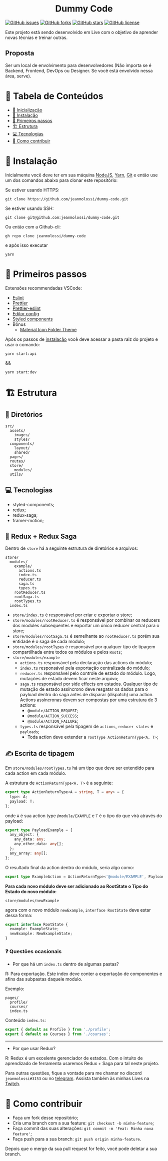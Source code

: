 <div style="text-align: center; width: 100%;">

# Dummy Code

</div>

<div styles="text-align:center; margin: 0 auto; width: 100%;">

[![GitHub issues](https://img.shields.io/github/issues/jeanmolossi/dummy-code?style=flat-square)](https://github.com/jeanmolossi/dummy-code/issues)
[![GitHub forks](https://img.shields.io/github/forks/jeanmolossi/dummy-code?style=flat-square)](https://github.com/jeanmolossi/dummy-code/network)
[![GitHub stars](https://img.shields.io/github/stars/jeanmolossi/dummy-code?style=flat-square)](https://github.com/jeanmolossi/dummy-code/stargazers)
[![GitHub license](https://img.shields.io/github/license/jeanmolossi/dummy-code?style=flat-square)](https://github.com/jeanmolossi/dummy-code)

Este projeto está sendo desenvolvido em Live com o objetivo de aprender novas técnias e treinar outras.

</div>

## Proposta

Ser um local de envolvimento para desenvolvedores (Não importa se é Backend, Frontend, DevOps ou Designer. Se você está envolvido nessa área, serve).

# :pushpin: Tabela de Conteúdos

- [:pushpin: Inicialização](#pushpin-tabela-de-conteúdos)
- [:construction_worker: Instalação](#construction_worker-instalação)
- [:runner: Primeiros passos](#runner-primeiros-passos)
- [:building_construction: Estrutura](#building_construction-estrutura)
- [:computer: Tecnologias](##computer-tecnologias)
- [:thinking: Como contribuir](#thinking-como-contribuir)

# :construction_worker: Instalação

Inicialmente você deve ter em sua máquina [NodeJS](https://nodejs.org/en/), [Yarn](https://yarnpkg.com/), [Git](https://git-scm.com/) e então use um dos comandos abaixo para clonar este repositório:

Se estiver usando HTTPS:

`git clone https://github.com/jeanmolossi/dummy-code.git`

Se estiver usando SSH:

`git clone git@github.com:jeanmolossi/dummy-code.git`

Ou então com a Github-cli:

`gh repo clone jeanmolossi/dummy-code`

e após isso executar

`yarn`

# :runner: Primeiros passos

Extensões recommendadas VSCode:

- [Eslint](https://marketplace.visualstudio.com/items?itemName=dbaeumer.vscode-eslint)
- [Prettier](https://marketplace.visualstudio.com/items?itemName=esbenp.prettier-vscode)
- [Prettier-eslint](https://marketplace.visualstudio.com/items?itemName=rvest.vs-code-prettier-eslint)
- [Editor config](https://marketplace.visualstudio.com/items?itemName=EditorConfig.EditorConfig)
- [Styled components](https://marketplace.visualstudio.com/items?itemName=jpoissonnier.vscode-styled-components)
- Bônus
  - [Material Icon Folder Theme](https://marketplace.visualstudio.com/items?itemName=PKief.material-icon-theme)

Após os passos de [instalação](#construction_worker-instalação) você deve acessar a pasta raiz do projeto e usar o comando:

`yarn start:api`

&&

`yarn start:dev`

# :building_construction: Estrutura

## :open_file_folder: Diretórios

```
src/
  assets/
    images/
    styles/
  components/
    layout/
    shared/
  pages/
  routes/
  store/
    modules/
  utils/
```

## :computer: Tecnologias

- styled-components;
- redux;
- redux-saga;
- framer-motion;

## :pill: Redux + Redux Saga

Dentro de `store` há a seguinte estrutura de diretórios e arquivos:

```
store/
  modules/
    example/
      actions.ts
      index.ts
      reducer.ts
      saga.ts
      types.ts
    rootReducer.ts
    rootSaga.ts
    rootTypes.ts
  index.ts
```

- `store/index.ts` é responsável por criar e exportar o store;
- `store/modules/rootReducer.ts` é responsável por combinar os reducers dos modules subsequentes e exportar um único reducer central para o store;
- `store/modules/rootSaga.ts` é semelhante ao `rootReducer.ts` porém sua entidade é o saga de cada modulo;
- `store/modules/rootTypes` é responsável por qualquer tipo de tipagem compartilhada entre todos os módulos e pelos `Roots`;
- `store/modules/example`
  - `actions.ts` responsável pela declaração das actions do módulo;
  - `index.ts` responsável pela exportação centralizada do módulo;
  - `reducer.ts` responsável pelo controle de estado do módulo. Logo, mutações de estado devem ficar neste arquivo;
  - `saga.ts` responsável por side effects em estados. Qualquer tipo de mutação de estado assíncrono deve resgatar os dados para o payload dentro do saga antes de disparar (dispatch) uma action. Actions assíncronas devem ser compostas por uma estrutura de 3 actions:
    - `@module/ACTION_REQUEST`;
    - `@module/ACTION_SUCCESS`;
    - `@module/ACTION_FAILURE`;
  - `types.ts` responsável pela tipagem de `actions`, `reducer states` e `payloads`;
    - Toda action deve extender a `rootType ActionReturnType<A, T>`;

## :writing_hand: Escrita de tipagem

Em `store/modules/rootTypes.ts` há um tipo que deve ser extendido para cada action em cada módulo.

A estrutura de `ActionReturnType<A, T>` é a seguinte:

```ts
export type ActionReturnType<A = string, T = any> = {
  type: A;
  payload: T;
};
```

onde `A` é sua action type `@module/EXAMPLE` e `T` é o tipo do que virá através do payload:

```ts
export type PayloadExample = {
  any_object: {
    any_data: any;
    any_other_data: any[];
  };
  any_array: any[];
};
```

O resultado final da action dentro do módulo, seria algo como:

```ts
export type ExampleAction = ActionReturnType<'@module/EXAMPLE', PayloadExample>;
```

**Para cada novo módulo deve ser adicionado ao RootState o Tipo do Estado do novo módulo:**

`store/modules/newExample`

agora com o novo módulo `newExample`, `interface RootState` deve estar dessa forma:

```ts
export interface RootState {
  example: ExampleState;
  newExample: NewExampleState;
}
```

### :question: Questões ocasionais

- Por que há um `index.ts` dentro de algumas pastas?

R: Para exportação. Este index deve conter a exportação de componentes e afins das subpastas daquele modulo.

Exemplo:

```
pages/
  profile/
  courses/
  index.ts
```

Conteúdo `index.ts`:

```ts
export { default as Profile } from './profile';
export { default as Courses } from './courses';
```

---

- Por que usar Redux?

R: Redux é um excelente gerenciador de estados. Com o intuito de aprendizado de ferramenta usaremos Redux + Saga para tal neste projeto.

Para outras questões, fique a vontade para me chamar no discord `jeanmolossi#3153` ou no [telegram](https://t.me/jeanmolossi). Assista também às minhas Lives na [Twitch](https://twitch.tv/jeanmolossi).

# :thinking: Como contribuir

- Faça um fork desse repositório;
- Cria uma branch com a sua feature: `git checkout -b minha-feature`;
- Faça commit das suas alterações: `git commit -m 'Feat: Minha nova feature'`;
- Faça push para a sua branch: `git push origin minha-feature`.

Depois que o merge da sua pull request for feito, você pode deletar a sua branch.
